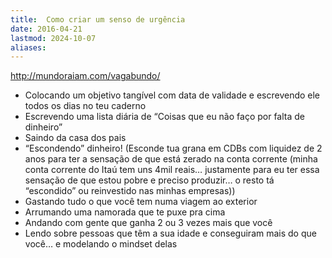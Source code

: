 ```yaml
---
title:  Como criar um senso de urgência
date: 2016-04-21
lastmod: 2024-10-07
aliases:
---
```


http://mundoraiam.com/vagabundo/

- Colocando um objetivo tangível com data de validade e escrevendo ele todos os dias no teu caderno
- Escrevendo uma lista diária de “Coisas que eu não faço por falta de dinheiro”
- Saindo da casa dos pais
- “Escondendo” dinheiro! (Esconde tua grana em CDBs com liquidez de 2 anos para ter a sensação de que está zerado na conta corrente (minha conta corrente do Itaú tem uns 4mil reais… justamente para eu ter essa sensação de que estou pobre e preciso produzir… o resto tá “escondido” ou reinvestido nas minhas empresas))
- Gastando tudo o que você tem numa viagem ao exterior
- Arrumando uma namorada que te puxe pra cima
- Andando com gente que ganha 2 ou 3 vezes mais que você
- Lendo sobre pessoas que têm a sua idade e conseguiram mais do que você… e modelando o mindset delas
